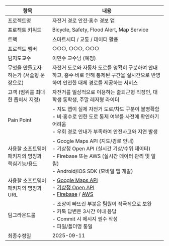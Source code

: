 | 항목 | 내용 |
|------|------|
| 프로젝트명 | 자전거 경로 안전·홍수 경보 앱 |
| 프로젝트 키워드 | Bicycle, Safety, Flood Alert, Map Service |
| 트랙 | 스마트시티 / 교통 / 데이터 활용 |
| 프로젝트 멤버 | ○○○, ○○○, ○○○ |
| 팀지도교수 | 이민수 교수님 (예정) |
| 무엇을 만들고자 하는가 (서술형 문장으로) | 자전거 도로와 자동차 도로를 명확히 구분하여 안내하고, 홍수·비로 인해 통제된 구간을 실시간으로 반영하여 안전한 대체 경로를 제공하는 서비스 |
| 고객 (범위를 최대한 좁혀서 지정) | 자전거를 일상적으로 이용하는 출퇴근형 직장인, 대학생 통학생, 주말 레저형 라이더 |
| Pain Point | - 지도 앱이 실제 자전거 도로/차도 구분이 불명확함<br>- 비·홍수로 인한 도로 통제 여부를 사전에 확인하기 어려움<br>- 우회 경로 안내가 부족하여 안전사고와 지연 발생 |
| 사용할 소프트웨어 패키지의 명칭과 핵심기능/용도 | - Google Maps API (지도/경로 안내)<br>- 기상청 Open API (실시간 기상/수위 데이터)<br>- Firebase 또는 AWS (실시간 데이터 관리 및 알림)<br>- Android/iOS SDK (모바일 앱 개발) |
| 사용할 소프트웨어 패키지의 명칭과 URL | - [Google Maps API](https://developers.google.com/maps)<br>- [기상청 Open API](https://data.kma.go.kr/)<br>- [Firebase](https://firebase.google.com/) / [AWS](https://aws.amazon.com/) |
| 팀그라운드룰 | - 조장이 빠뜨린 부분은 팀원이 적극적으로 보완<br>- 카톡 답변은 3시간 이내 응답<br>- Commit 시 메시지 필수 작성<br>- 파일/폴더명 통일 |
| 최종수정일 | 2025-09-11 |
